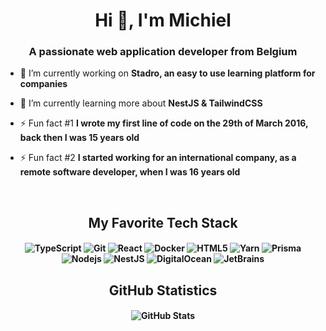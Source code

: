 <h1 align="center">Hi 👋, I'm Michiel</h1>
<h3 align="center">A passionate web application developer from Belgium</h3>

- 🔭 I’m currently working on **Stadro, an easy to use learning platform for companies**

- 🌱 I’m currently learning more about **NestJS & TailwindCSS**

- ⚡ Fun fact #1 **I wrote my first line of code on the 29th of March 2016, back then I was 15 years old**

- ⚡ Fun fact #2 **I started working for an international company, as a remote software developer, when I was 16 years old**
<br>
<h2 align="center">My Favorite Tech Stack</h3>
<h4 align="center">
  <p align="center">
    <img alt="TypeScript" src="https://img.shields.io/badge/-TypeScript-007ACC?style=flat-square&logo=typescript&logoColor=white" />
    <img alt="Git" src="https://img.shields.io/badge/-Git-F05032?style=flat-square&logo=git&logoColor=white" />
    <img alt="React" src="https://img.shields.io/badge/-React-45b8d8?style=flat-square&logo=react&logoColor=white" />
    <img alt="Docker" src="https://img.shields.io/badge/-Docker-46a2f1?style=flat-square&logo=docker&logoColor=white" />
    <img alt="HTML5" src="https://img.shields.io/badge/-HTML5-E34F26?style=flat-square&logo=html5&logoColor=white" />
    <img alt="Yarn" src="https://img.shields.io/badge/-Yarn-2188b6?style=flat-square&logo=yarn&logoColor=white" />    
    <img alt="Prisma" src="https://img.shields.io/badge/-Prisma-2d3748?style=flat-square&logo=prisma&logoColor=white" />
    <img alt="Nodejs" src="https://img.shields.io/badge/-Node.js-43853d?style=flat-square&logo=Node-dot-js&logoColor=white" />
    <img alt="NestJS" src="https://img.shields.io/badge/-NestJS-ea2845?style=flat-square&logo=nestjs&logoColor=white" />
    <img alt="DigitalOcean" src="https://img.shields.io/badge/-DigitalOcean-0080FF?style=flat-square&logo=digitalocean&logoColor=white" />
    <imh alt="PostgreSQL" = src="https://img.shields.io/badge/-PostgreSQL-0064a5?style=flat-square&logo=postgresql&logoColor=white" />
    <img alt="JetBrains" src="https://img.shields.io/badge/-JetBrains-000000?style=flat-square&logo=jetbrains&logoColor=white" />
  </p>
</h4>
<h2 align="center">GitHub Statistics</h3>
<h4 align="center">
<p>
  <img src="https://github-readme-stats.vercel.app/api?username=michielswaanen&show_icons=true&count_private=true&theme=dark" alt="GitHub Stats">
</p>
